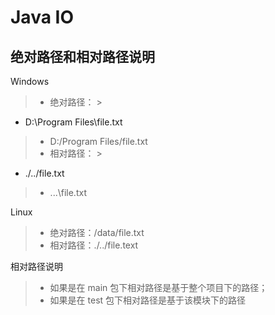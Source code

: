 # Java IO

## 绝对路径和相对路径说明

Windows
> * 绝对路径：
    >
* D:\\Program Files\\file.txt
>   * D:/Program Files/file.txt
> * 相对路径：
    >
* ./../file.txt
>   * .\..\file.txt

Linux
> * 绝对路径：/data/file.txt
> * 相对路径：./../file.text

相对路径说明
> * 如果是在 main 包下相对路径是基于整个项目下的路径；
> * 如果是在 test 包下相对路径是基于该模块下的路径